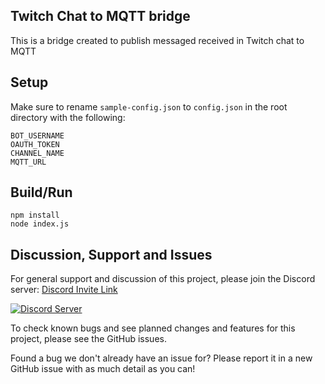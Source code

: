 ## Twitch Chat to MQTT bridge
This is a bridge created to publish messaged received in Twitch chat to MQTT 

## Setup
Make sure to rename `sample-config.json` to `config.json` in the root directory with the following:
```
BOT_USERNAME
OAUTH_TOKEN
CHANNEL_NAME
MQTT_URL
```

## Build/Run

```
npm install
node index.js
```


## Discussion, Support and Issues
For general support and discussion of this project, please join the Discord server: [Discord Invite Link](https://discord.gg/B2cERQ5)

[![Discord Server](https://discordapp.com/api/guilds/552881714196774953/widget.png?style=banner2)](https://discord.gg/B2cERQ5)

To check known bugs and see planned changes and features for this project, please see the GitHub issues.

Found a bug we don't already have an issue for? Please report it in a new GitHub issue with as much detail as you can!
